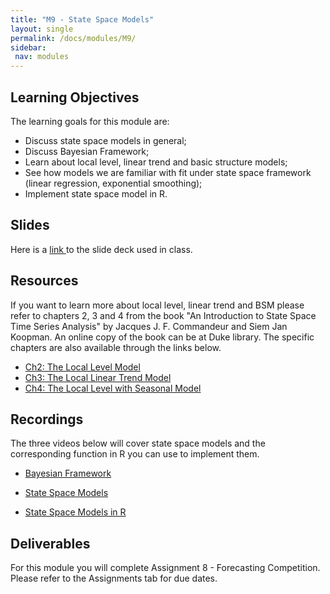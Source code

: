 ```yaml
---
title: "M9 - State Space Models"
layout: single
permalink: /docs/modules/M9/
sidebar:
 nav: modules
---
```


## Learning Objectives
The learning goals for this module are:

* Discuss state space models in general;
* Discuss Bayesian Framework;
* Learn about local level, linear trend and basic structure models;
* See how models we are familiar with fit under state space framework (linear regression, exponential smoothing);
* Implement state space model in R.


## Slides

Here is a <a href="/docs/modules/PPTS/TSA_S24_M9_StateSpaceModels.pdf" > link </a> to the slide deck used in class. 

## Resources

If you want to learn more about local level, linear trend and BSM please refer to chapters 2, 3 and 4 from the book "An Introduction to State Space Time Series Analysis" by Jacques J. F. Commandeur  and Siem Jan Koopman. An online copy of the book can be at Duke library. The specific chapters are also available through the links below.

* <a href="/docs/modules/readings/M9_SS-Local-Level.pdf" > Ch2: The Local Level Model </a> <br>
* <a href="/docs/modules/readings/M9_SS-Linear-Trend.pdf" > Ch3: The Local Linear Trend Model </a> <br>
* <a href="/docs/modules/readings/M9_SS-Level-Seasonal.pdf" > Ch4: The Local Level with Seasonal Model </a> <br>

## Recordings

The three videos below will cover state space models and the corresponding function in R you can use to implement them.

* [Bayesian Framework](https://www.youtube.com/embed/3PYo7LYv4IE)<br>

* [State Space Models](https://www.youtube.com/embed/f5ZhbDFFNS4) <br>

* [State Space Models in R](https://www.youtube.com/embed/hKRRkYpsEqw) <br>

## Deliverables

For this module you will complete Assignment 8 - Forecasting Competition. Please refer to the Assignments tab for due dates.



